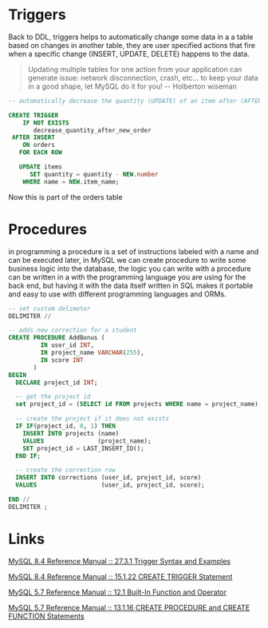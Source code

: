 # Triggers
Back to DDL, triggers helps to automatically change some data in a a table based on changes in another table, they are user specified actions that fire when a specific change (INSERT, UPDATE, DELETE) happens to the data.


> Updating multiple tables for one action from your application can generate issue: network disconnection, crash, etc… to keep your data in a good shape, let MySQL do it for you!
> -- Holberton wiseman


```sql
-- automatically decrease the quantity (UPDATE) of an item after (AFTER) adding (INSERT) a new order

CREATE TRIGGER
    IF NOT EXISTS
       decrease_quantity_after_new_order
 AFTER INSERT
    ON orders
   FOR EACH ROW

   UPDATE items
      SET quantity = quantity - NEW.number
    WHERE name = NEW.item_name;
```

Now this is part of the orders table


# Procedures
in programming a procedure is a set of instructions labeled with a name and can be executed later, in MySQL we can create procedure to write some business logic into the database, the logic you can write with a procedure can be written in a with the programming language you are using for the back end, but having it with the data itself written in SQL makes it portable and easy to use with different programming languages and ORMs.

```sql
-- set custom delimeter
DELIMITER //

-- adds new correction for a student
CREATE PROCEDURE AddBonus (
         IN user_id INT,
         IN project_name VARCHAR(255),
         IN score INT
       )
BEGIN
  DECLARE project_id INT;

  -- get the project id
  set project_id = (SELECT id FROM projects WHERE name = project_name);

  -- create the project if it does not exists
  IF IF(project_id, 0, 1) THEN
    INSERT INTO projects (name)
    VALUES               (project_name);
    SET project_id = LAST_INSERT_ID();
  END IF;

  -- create the correction row
  INSERT INTO corrections (user_id, project_id, score)
  VALUES                  (user_id, project_id, score);

END //
DELIMITER ;
```

# Links

[MySQL 8.4 Reference Manual :: 27.3.1 Trigger Syntax and Examples](https://dev.mysql.com/doc/refman/8.4/en/trigger-syntax.html)

[MySQL 8.4 Reference Manual :: 15.1.22 CREATE TRIGGER Statement](https://dev.mysql.com/doc/refman/8.4/en/create-trigger.html)

[MySQL 5.7 Reference Manual :: 12.1 Built-In Function and Operator](https://dev.mysql.com/doc/refman/5.7/en/built-in-function-reference.html)

[MySQL 5.7 Reference Manual :: 13.1.16 CREATE PROCEDURE and CREATE FUNCTION Statements](https://dev.mysql.com/doc/refman/5.7/en/create-procedure.html)
